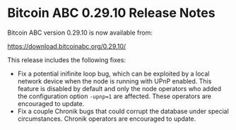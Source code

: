 # Bitcoin ABC 0.29.10 Release Notes

Bitcoin ABC version 0.29.10 is now available from:

  <https://download.bitcoinabc.org/0.29.10/>

This release includes the following fixes:
 - Fix a potential inifinite loop bug, which can be exploited by a local network
   device when the node is running with UPnP enabled. This feature is disabled
   by default and only the node operators who added the configuration option
   `-upnp=1` are affected. These operators are encouraged to update.
 - Fix a couple Chronik bugs that could corrupt the database under special
   circumstances. Chronik operators are encouraged to update.
